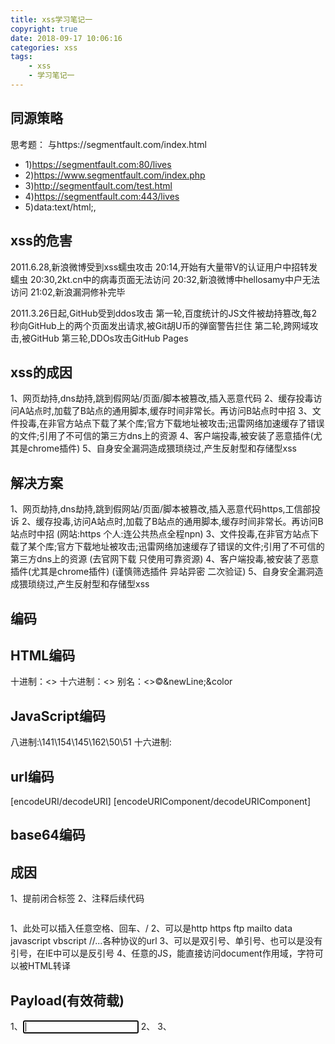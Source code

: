 ```yaml
---
title: xss学习笔记一
copyright: true
date: 2018-09-17 10:06:16
categories: xss
tags:
    - xss
    - 学习笔记一
---
```


## 同源策略

思考题：
与https://segmentfault.com/index.html

- 1)https://segmentfault.com:80/lives
- 2)https://www.segmentfault.com/index.php
- 3)http://segmentfault.com/test.html
- 4)https://segmentfault.com:443/lives
- 5)data:text/html;,<html><body></body></html>

## xss的危害

2011.6.28,新浪微博受到xss蠕虫攻击
20:14,开始有大量带V的认证用户中招转发蠕虫
20:30,2kt.cn中的病毒页面无法访问
20:32,新浪微博中hellosamy中户无法访问
21:02,新浪漏洞修补完毕

2011.3.26日起,GitHub受到ddos攻击
第一轮,百度统计的JS文件被劫持篡改,每2秒向GitHub上的两个页面发出请求,被Git胡U币的弹窗警告拦住
第二轮,跨网域<img>攻击,被GitHub
第三轮,DDOs攻击GitHub Pages


## xss的成因

1、网页劫持,dns劫持,跳到假网站/页面/脚本被篡改,插入恶意代码
2、缓存投毒访问A站点时,加载了B站点的通用脚本,缓存时间非常长。再访问B站点时中招
3、文件投毒,在非官方站点下载了某个库;官方下载地址被攻击;迅雷网络加速缓存了错误的文件;引用了不可信的第三方dns上的资源
4、客户端投毒,被安装了恶意插件(尤其是chrome插件)
5、自身安全漏洞造成猥琐绕过,产生反射型和存储型xss

## 解决方案

1、网页劫持,dns劫持,跳到假网站/页面/脚本被篡改,插入恶意代码https,工信部投诉
2、缓存投毒,访问A站点时,加载了B站点的通用脚本,缓存时间非常长。再访问B站点时中招 (网站:https  个人:连公共热点全程npn)
3、文件投毒,在非官方站点下载了某个库;官方下载地址被攻击;迅雷网络加速缓存了错误的文件;引用了不可信的第三方dns上的资源  (去官网下载  只使用可靠资源)
4、客户端投毒,被安装了恶意插件(尤其是chrome插件) (谨慎筛选插件  异站异密  二次验证)
5、自身安全漏洞造成猥琐绕过,产生反射型和存储型xss

## 编码

## HTML编码
十进制：&#60;&#62;
十六进制：&#x3c;&#x3e;
别名：&lt;&gt;&copy;&newLine;&color

## JavaScript编码

八进制:\141\154\145\162\50\51
十六进制:

## url编码
[encodeURI/decodeURI]
[encodeURIComponent/decodeURIComponent]

## base64编码
<a href=data:text/html;base64,PGLtZyB></a>

## 成因

1、提前闭合标签
2、注释后续代码

<img src='https://segmentfault.com/favicon.ico' alt=''/>

1、此处可以插入任意空格、回车、/
2、可以是http https ftp mailto data javascript vbscript //...各种协议的url
3、可以是双引号、单引号、也可以是没有引号，在IE中可以是反引号
4、任意的JS，能直接访问document作用域，字符可以被HTML转译

## Payload(有效荷载)

1、<input onfocus = write(1) autofocus>
2、<img src onerror=alert(1)>
3、<svg onload=alert(1)>
4、<script>alert(1)</script>
5、<a href='javascript:alert(1)'>clickme</a>









